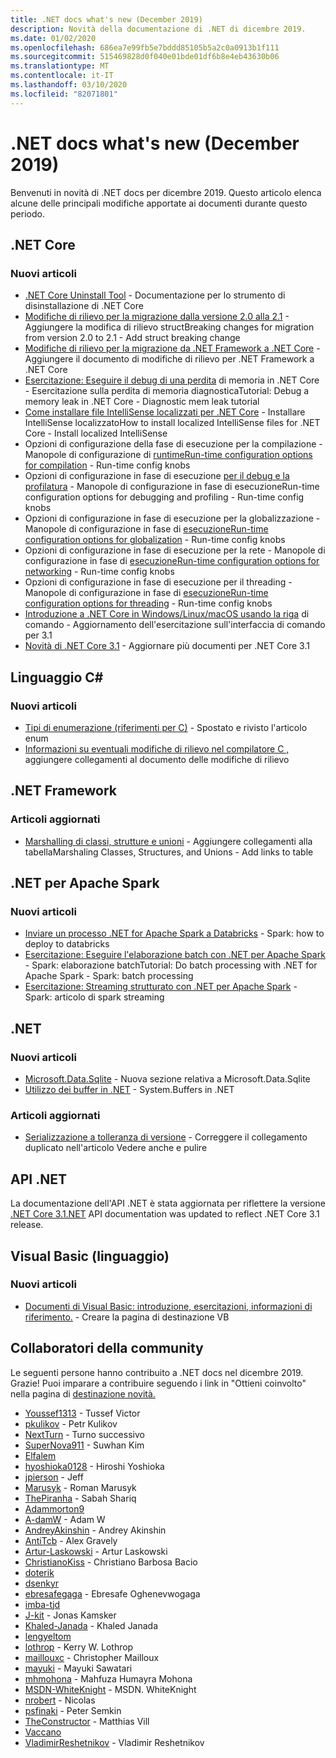 ```yaml
---
title: .NET docs what's new (December 2019)
description: Novità della documentazione di .NET di dicembre 2019.
ms.date: 01/02/2020
ms.openlocfilehash: 686ea7e99fb5e7bddd85105b5a2c0a0913b1f111
ms.sourcegitcommit: 515469828d0f040e01bde01df6b8e4eb43630b06
ms.translationtype: MT
ms.contentlocale: it-IT
ms.lasthandoff: 03/10/2020
ms.locfileid: "82071801"
---
```

# <a name="net-docs-whats-new-december-2019"></a>.NET docs what's new (December 2019)

Benvenuti in novità di .NET docs per dicembre 2019. Questo articolo elenca alcune delle principali modifiche apportate ai documenti durante questo periodo.

## <a name="net-core"></a>.NET Core

### <a name="new-articles"></a>Nuovi articoli

- [.NET Core Uninstall Tool](../core/additional-tools/uninstall-tool.md) - Documentazione per lo strumento di disinstallazione di .NET Core
- [Modifiche di rilievo per la migrazione dalla versione 2.0 alla 2.1](../core/compatibility/2.0-2.1.md) - Aggiungere la modifica di rilievo structBreaking changes for migration from version 2.0 to 2.1 - Add struct breaking change
- [Modifiche di rilievo per la migrazione da .NET Framework a .NET Core](../core/compatibility/fx-core.md) - Aggiungere il documento di modifiche di rilievo per .NET Framework a .NET Core
- [Esercitazione: Eseguire il debug di una perdita](../core/diagnostics/debug-memory-leak.md) di memoria in .NET Core - Esercitazione sulla perdita di memoria diagnosticaTutorial: Debug a memory leak in .NET Core - Diagnostic mem leak tutorial
- [Come installare file IntelliSense localizzati per .NET Core](../core/install/localized-intellisense.md) - Installare IntelliSense localizzatoHow to install localized IntelliSense files for .NET Core - Install localized IntelliSense
- Opzioni di configurazione della fase di esecuzione per la compilazione - Manopole di configurazione di [runtimeRun-time configuration options for compilation](../core/run-time-config/compilation.md) - Run-time config knobs
- Opzioni di configurazione in fase di esecuzione [per il debug e la profilatura](../core/run-time-config/debugging-profiling.md) - Manopole di configurazione in fase di esecuzioneRun-time configuration options for debugging and profiling - Run-time config knobs
- Opzioni di configurazione in fase di esecuzione per la globalizzazione - Manopole di configurazione in fase di [esecuzioneRun-time configuration options for globalization](../core/run-time-config/globalization.md) - Run-time config knobs
- Opzioni di configurazione in fase di esecuzione per la rete - Manopole di configurazione in fase di [esecuzioneRun-time configuration options for networking](../core/run-time-config/networking.md) - Run-time config knobs
- Opzioni di configurazione in fase di esecuzione per il threading - Manopole di configurazione in fase di [esecuzioneRun-time configuration options for threading](../core/run-time-config/threading.md) - Run-time config knobs
- [Introduzione a .NET Core in Windows/Linux/macOS usando la riga](../core/tutorials/cli-create-console-app.md) di comando - Aggiornamento dell'esercitazione sull'interfaccia di comando per 3.1
- [Novità di .NET Core 3.1](../core/whats-new/dotnet-core-3-1.md) - Aggiornare più documenti per .NET Core 3.1

## <a name="c-language"></a>Linguaggio C#

### <a name="new-articles"></a>Nuovi articoli

- [Tipi di enumerazione (riferimenti per C)](../csharp/language-reference/builtin-types/enum.md) - Spostato e rivisto l'articolo enum
- [Informazioni su eventuali modifiche di rilievo nel compilatore C ,](../csharp/whats-new/breaking-changes.md) aggiungere collegamenti al documento delle modifiche di rilievo

## <a name="net-framework"></a>.NET Framework

### <a name="updated-articles"></a>Articoli aggiornati

- [Marshalling di classi, strutture e unioni](../framework/interop/marshaling-classes-structures-and-unions.md) - Aggiungere collegamenti alla tabellaMarshaling Classes, Structures, and Unions - Add links to table

## <a name="net-for-apache-spark"></a>.NET per Apache Spark

### <a name="new-articles"></a>Nuovi articoli

- [Inviare un processo .NET for Apache Spark a Databricks](../spark/how-to-guides/databricks-deploy-methods.md) - Spark: how to deploy to databricks
- [Esercitazione: Eseguire l'elaborazione batch con .NET per Apache Spark](../spark/tutorials/batch-processing.md) - Spark: elaborazione batchTutorial: Do batch processing with .NET for Apache Spark - Spark: batch processing
- [Esercitazione: Streaming strutturato con .NET per Apache Spark](../spark/tutorials/streaming.md) - Spark: articolo di spark streaming

## <a name="net"></a>.NET

### <a name="new-articles"></a>Nuovi articoli

- [Microsoft.Data.Sqlite](../standard/data/sqlite/index.md) - Nuova sezione relativa a Microsoft.Data.Sqlite
- [Utilizzo dei buffer in .NET](../standard/io/buffers.md) - System.Buffers in .NET

### <a name="updated-articles"></a>Articoli aggiornati

- [Serializzazione a tolleranza di versione](../standard/serialization/version-tolerant-serialization.md) - Correggere il collegamento duplicato nell'articolo Vedere anche e pulire

## <a name="net-apis"></a>API .NET

La documentazione dell'API .NET è stata aggiornata per riflettere la versione [.NET Core 3.1.NET](https://docs.microsoft.com/dotnet/api/?view=netcore-3.1) API documentation was updated to reflect .NET Core 3.1 release.

## <a name="visual-basic-language"></a>Visual Basic (linguaggio)

### <a name="new-articles"></a>Nuovi articoli

- [Documenti di Visual Basic: introduzione, esercitazioni, informazioni di riferimento.](../visual-basic/index.yml) - Creare la pagina di destinazione VB

## <a name="community-contributors"></a>Collaboratori della community

Le seguenti persone hanno contribuito a .NET docs nel dicembre 2019. Grazie! Puoi imparare a contribuire seguendo i link in "Ottieni coinvolto" nella pagina di [destinazione novità.](index.yml)

- [Youssef1313](https://github.com/Youssef1313) - Tussef Victor
- [pkulikov](https://github.com/pkulikov) - Petr Kulikov
- [NextTurn](https://github.com/NextTurn) - Turno successivo
- [SuperNova911](https://github.com/SuperNova911) - Suwhan Kim
- [Elfalem](https://github.com/elfalem)
- [hyoshioka0128](https://github.com/hyoshioka0128) - Hiroshi Yoshioka
- [jpierson](https://github.com/jpierson) - Jeff
- [Marusyk](https://github.com/Marusyk) - Roman Marusyk
- [ThePiranha](https://github.com/ThePiranha) - Sabah Shariq
- [Adammorton9](https://github.com/adammorton9)
- [A-damW](https://github.com/A-damW) - Adam W
- [AndreyAkinshin](https://github.com/AndreyAkinshin) - Andrey Akinshin
- [AntiTcb](https://github.com/AntiTcb) - Alex Gravely
- [Artur-Laskowski](https://github.com/Artur-Laskowski) - Artur Laskowski
- [ChristianoKiss](https://github.com/ChristianoKiss) - Christiano Barbosa Bacio
- [doterik](https://github.com/doterik)
- [dsenkyr](https://github.com/dsenkyr)
- [ebresafegaga](https://github.com/ebresafegaga) - Ebresafe Oghenevwogaga
- [imba-tjd](https://github.com/imba-tjd)
- [J-kit](https://github.com/J-kit) - Jonas Kamsker
- [Khaled-Janada](https://github.com/Khaled-Janada) - Khaled Janada
- [lengyeltom](https://github.com/lengyeltom)
- [lothrop](https://github.com/lothrop) - Kerry W. Lothrop
- [maillouxc](https://github.com/maillouxc) - Christopher Mailloux
- [mayuki](https://github.com/mayuki) - Mayuki Sawatari
- [mhmohona](https://github.com/mhmohona) - Mahfuza Humayra Mohona
- [MSDN-WhiteKnight](https://github.com/MSDN-WhiteKnight) - MSDN. WhiteKnight
- [nrobert](https://github.com/nrobert) - Nicolas
- [psfinaki](https://github.com/psfinaki) - Peter Semkin
- [TheConstructor](https://github.com/TheConstructor) - Matthias Vill
- [Vaccano](https://github.com/Vaccano)
- [VladimirReshetnikov](https://github.com/VladimirReshetnikov) - Vladimir Reshetnikov
